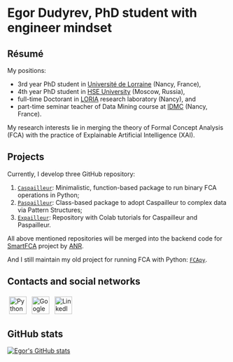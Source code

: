 # Egor Dudyrev, PhD student with engineer mindset

## Résumé

My positions:
* 3rd year PhD student in [Université de Lorraine](https://www.univ-lorraine.fr) (Nancy, France),
* 4th year PhD student in [HSE University](https://www.hse.ru/) (Moscow, Russia),
* full-time Doctorant in [LORIA](https://www.loria.fr/) research laboratory (Nancy), and
* part-time seminar teacher of Data Mining course at [IDMC](https://idmc.univ-lorraine.fr) (Nancy, France).

My research interests lie in merging the theory of Formal Concept Analysis (FCA) with the practice of Explainable Artificial Intelligence (XAI).

## Projects

Currently, I develop three GitHub repository:
1. [`Caspailleur`](https://github.com/EgorDudyrev/caspailleur): Minimalistic, function-based package to run binary FCA operations in Python;
2. [`Paspailleur`](https://github.com/EgorDudyrev/paspailleur): Class-based package to adopt Caspailleur to complex data via Pattern Structures;
3. [`Expailleur`](https://github.com/EgorDudyrev/expailleur): Repository with Colab tutorials for Caspailleur and Paspailleur.

All above mentioned repositories will be merged into the backend code for [SmartFCA](https://www.smartfca.org) project by [ANR](https://anr.fr).


And I still maintain my old project for running FCA with Python: [`FCApy`](https://github.com/EgorDudyrev/fcapy).

## Contacts and social networks
<p align="left">
<a href="mailto:egor.dudyrev@yandex.ru"> <img src="https://cdn.jsdelivr.net/npm/simple-icons@v3/icons/gmail.svg" alt="Python" height="40" style="vertical-align:top; margin:4px" title="Mail"></a> 
 <a href="https://scholar.google.com/citations?user=6Akz9I8AAAAJ&hl=en&oi=ao" target="_blank" rel="noopener noreferrer"> <img src="https://upload.wikimedia.org/wikipedia/commons/thumb/c/c7/Google_Scholar_logo.svg/1024px-Google_Scholar_logo.svg.png" alt="Google Scholar" height="40" style="vertical-align:top; margin:4px" title="Google Scholar"></a>
<a href="https://www.linkedin.com/in/egor-dudyrev-1b77a8214/" target="_blank" rel="noopener noreferrer"> <img src="https://upload.wikimedia.org/wikipedia/commons/c/ca/LinkedIn_logo_initials.png" alt="LinkedIn" height="40" style="vertical-align:top; margin:4px" title="LinkedIn"></a>
</p>

## GitHub stats

[![Egor's GitHub stats](https://github-readme-stats.vercel.app/api?username=egordudyrev)](https://github.com/anuraghazra/github-readme-stats)

<!--
The readme is created with the help of tutorials by [codeSTACKr](https://github.com/codeSTACKr/codeSTACKr) and [CharalambosIoannou](https://github.com/CharalambosIoannou/CharalambosIoannou)
-->
